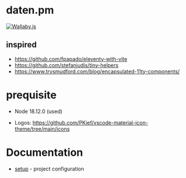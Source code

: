 # daten.pm

[![Wallaby.js](https://img.shields.io/badge/wallaby.js-powered-blue.svg?style=flat&logo=github)](https://wallabyjs.com/oss/)

## inspired
* https://github.com/fpapado/eleventy-with-vite
* https://github.com/stefanjudis/tiny-helpers
* https://www.trysmudford.com/blog/encapsulated-11ty-components/

# prequisite
* Node 18.12.0 (used)


* Logos: https://github.com/PKief/vscode-material-icon-theme/tree/main/icons


# Documentation
* [setup](docs/_setup/index.md) - project configuration

